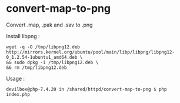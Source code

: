 # convert-map-to-png
Convert .map, .pak and .sav to .png

Install libpng :
```
wget -q -O /tmp/libpng12.deb http://mirrors.kernel.org/ubuntu/pool/main/libp/libpng/libpng12-0_1.2.54-1ubuntu1_amd64.deb \
&& sudo dpkg -i /tmp/libpng12.deb \
&& rm /tmp/libpng12.deb
```

Usage :
```
devilbox@php-7.4.20 in /shared/httpd/convert-map-to-png $ php index.php
```


